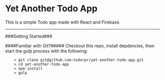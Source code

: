 Yet Another Todo App
====

This is a simple Todo app made with React and Firebase.

---

###Getting Started###

####Familiar with Git?#####
Checkout this repo, install depdencies, then start the gulp process with the following:

```
	> git clone git@github.com:todorpr/yet-another-todo-app.git
	> cd yet-another-todo-app
	> npm install
	> gulp
```
